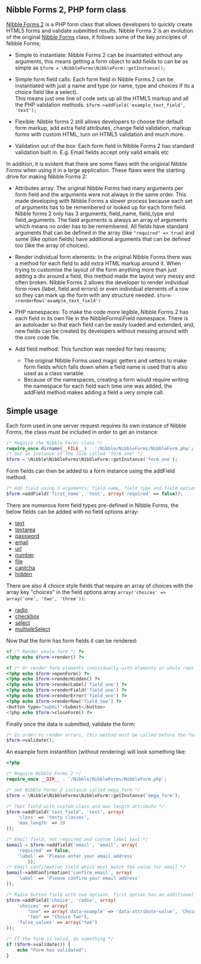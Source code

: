 ## Nibble Forms 2, PHP form class

[Nibble Forms 2][15] is a PHP form class that allows developers to quickly create 
HTML5 forms and validate submitted results.  Nibble Forms 2 is an evolution
of the original [Nibble Forms][1] class, it follows some of the key principles
of Nibble Forms;

* Simple to instantiate: Nibble Forms 2 can be insantiated without any 
arguments, this means getting a form object to add fields to can be as simple as
`$form = \NibbleForms\NibbleForm::getInstance();`

* Simple form field calls: Each form field in Nibble Forms 2 can be instantiated
with just a name and type (or name, type and choices if its a choice field like a select).  
This means just one line of code sets up all the HTML5 markup and all the PHP 
validation methods. `$form->addField('example_text_field', 'text');`

* Flexible: Nibble forms 2 still allows developers to choose the default form
markup, add extra field attributes, change field validation, markup forms with
custom HTML, turn on HTML5 validation and much more.

* Validation out of the box:  Each form field in Nibble Forms 2 has standard
validation built in.  E.g. Email fields accept only valid emails etc

In addition, it is evident that there are some flaws with the originial Nibble
Forms when using it in a large application.  These flaws were the starting
drive for making Nibble Forms 2:

* Attributes array: The original Nibble Forms had many arguments per form field and
the arguments were not always in the same order.  This made developing with
Nibble Forms a slower process because each set of arguments has to be remembered
or looked up for each form field.  Nibble forms 2 only has 3 arguments, field_name,
field_type and field_arguments.  The field arguments is always an array of arguments which
means no order has to be remembered.  All fields have standard arguments that can
be defined in the array (like `"required" => true`) and some (like option fields)
have additional arguments that can be defined too (like the array of choices).

* Render individual form elements:  In the original Nibble Forms there was a 
method for each field to add extra HTML markup around it.  When trying to 
customise the layout of the form anything more than just adding a div around a 
field, this method made the layout very messy and often broken.  Nibble Forms 2 
allows the developer to render individual form rows (label, field and errors)
or even individual elements of a row so they can mark up the form with any
structure needed. `$form->renderRow('example_text_field')`

* PHP namespaces:  To make the code more legible, Nibble Forms 2 has each field
in its own file in the NibbleForms\Field namespace.  There is an autoloader
so that each field can be easily loaded and extended, and, new fields can be 
created by developers without messing around with the core code file.

* Add field method:  This function was needed for two reasons;
    - The original Nibble Forms used magic getters and setters to make form fields which
falls down when a field name is used that is also used as a class variable.
    - Because of the namespaces, creating a form would require writing the namespace
for each field each time one was added, the addField method makes adding a field
a very simple call.

## Simple usage

Each form used in one server request requires its own instance of Nibble Forms,
the class must be included in order to get an instance:

``` php
/* Require the Nibble Forms class */
require_once dirname(__FILE__) . '/Nibble/NibbleForms/NibbleForm.php';
/* Get an instance of the form called "form_one" */
$form = \Nibble\NibbleForms\NibbleForm::getInstance('form_one');
```

Form fields can then be added to a form instance using the addField method:

``` php
/* Add field using 3 arguments; field name, field type and field options */
$form->addField('first_name', 'text', array('required' => false));
```

There are numerous form field types pre-defined in Nibble Forms, the below 
fields can be added with no field options array:

* [text][2]
* [textarea][3]
* [password][4]
* [email][5]
* [url][6]
* [number][14]
* [file][7]
* [captcha][8]
* [hidden][9]

There are also 4 choice style fields that require an array of choices with
the array key "choices" in the field options array 
`array('choices' => array('one', 'two', 'three'))`:

* [radio][10]
* [checkbox][11]
* [select][12]
* [multipleSelect][13]

Now that the form has form fields it can be rendered:

``` php
<? /* Render whole form */ ?>
<?php echo $form->render() ?>

<? /* Or render form elements individually with elements or whole rows */ ?>
<?php echo $form->openForm() ?>
<?php echo $form->renderHidden() ?>
<?php echo $form->renderLabel('field_one') ?>
<?php echo $form->renderField('field_one') ?>
<?php echo $form->renderError('field_one') ?>
<?php echo $form->renderRow('field_two') ?>
<button type="submit">Submit</button>
<?php echo $form->closeForm() ?>
````

Finally once the data is submitted, validate the form:

``` php
/* In order to render errors, this method must be called before the form is rendered */
$form->validate();
```

An example form instantition (without rendering) will look something like:
``` php
<?php

/* Require Nibble Forms 2 */
require_once __DIR__ . '/Nibble/NibbleForms/NibbleForm.php';

/* Get Nibble Forms 2 instance called mega_form */
$form = \Nibble\NibbleForms\NibbleForm::getInstance('mega_form');

/* Text field with custom class and max length attribute */
$form->addField('text_field', 'text', array(
    'class' => 'testy classes',
    'max_length' => 20
));

/* Email field, not required and custom label text */
$email = $form->addfield('email', 'email', array(
    'required' => false,
    'label' => 'Please enter your email address'
        ));
/* Email confirmation field which must match the value for email */
$email->addConfirmation('confirm_email', array(
    'label' => 'Please confirm your email address'
));

/* Radio button field with two options, first option has an additional attribute */
$form->addField('choice', 'radio', array(
    'choices' => array(
        "one" => array('data-example' => 'data-attribute-value', 'Choice One'),
        "two" => "Choice Two"),
    'false_values' => array("two")
));

/* If the form is valid, do something */
if ($form->validate()) {
    echo "Form has validated";
}
```

[1]: http://nibble-development.com/nibble-forms-php-form-class
[15]: http://nibble-development.com/nibble-forms-2-php-form-class
[2]: https://github.com/LRotherfield/Nibble-Forms/blob/master/Nibble/NibbleForms/Field/Text.php
[3]: https://github.com/LRotherfield/Nibble-Forms/blob/master/Nibble/NibbleForms/Field/TextArea.php
[4]: https://github.com/LRotherfield/Nibble-Forms/blob/master/Nibble/NibbleForms/Field/Password.php
[5]: https://github.com/LRotherfield/Nibble-Forms/blob/master/Nibble/NibbleForms/Field/Email.php
[6]: https://github.com/LRotherfield/Nibble-Forms/blob/master/Nibble/NibbleForms/Field/Url.php
[14]: https://github.com/LRotherfield/Nibble-Forms/blob/master/Nibble/NibbleForms/Field/Number.php
[7]: https://github.com/LRotherfield/Nibble-Forms/blob/master/Nibble/NibbleForms/Field/File.php
[8]: https://github.com/LRotherfield/Nibble-Forms/blob/master/Nibble/NibbleForms/Field/Captcha.php
[9]: https://github.com/LRotherfield/Nibble-Forms/blob/master/Nibble/NibbleForms/Field/Hidden.php
[10]: https://github.com/LRotherfield/Nibble-Forms/blob/master/Nibble/NibbleForms/Field/Radio.php
[11]: https://github.com/LRotherfield/Nibble-Forms/blob/master/Nibble/NibbleForms/Field/Checkbox.php
[12]: https://github.com/LRotherfield/Nibble-Forms/blob/master/Nibble/NibbleForms/Field/Select.php
[13]: https://github.com/LRotherfield/Nibble-Forms/blob/master/Nibble/NibbleForms/Field/MultipleSelect.php
